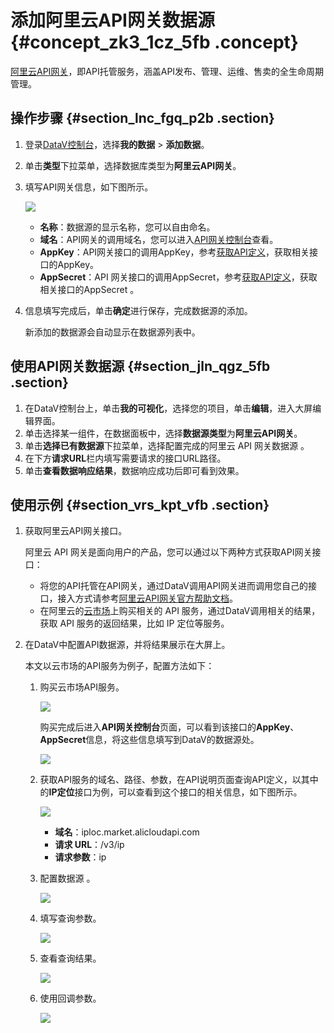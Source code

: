 # 添加阿里云API网关数据源 {#concept_zk3_1cz_5fb .concept}

[阿里云API网关](https://www.aliyun.com/product/apigateway)，即API托管服务，涵盖API发布、管理、运维、售卖的全生命周期管理。

## 操作步骤 {#section_lnc_fgq_p2b .section}

1.  登录[DataV控制台](http://datav.aliyun.com/)，选择**我的数据** \> **添加数据**。
2.  单击**类型**下拉菜单，选择数据库类型为**阿里云API网关**。
3.  填写API网关信息，如下图所示。

    ![](http://static-aliyun-doc.oss-cn-hangzhou.aliyuncs.com/assets/img/64229/155901477432305_zh-CN.png)

    -   **名称**：数据源的显示名称，您可以自由命名。
    -   **域名**：API网关的调用域名，您可以进入[API网关控制台](https://apigateway.console.aliyun.com/)查看。
    -   **AppKey**：API网关接口的调用AppKey，参考[获取API定义](https://help.aliyun.com/document_detail/42740.html)，获取相关接口的AppKey。
    -   **AppSecret**：API 网关接口的调用AppSecret，参考[获取API定义](https://help.aliyun.com/document_detail/42740.html)，获取相关接口的AppSecret 。
4.  信息填写完成后，单击**确定**进行保存，完成数据源的添加。

    新添加的数据源会自动显示在数据源列表中。


## 使用API网关数据源 {#section_jln_qgz_5fb .section}

1.  在DataV控制台上，单击**我的可视化**，选择您的项目，单击**编辑**，进入大屏编辑界面。
2.  单击选择某一组件，在数据面板中，选择**数据源类型**为**阿里云API网关**。
3.  单击**选择已有数据源**下拉菜单，选择配置完成的阿里云 API 网关数据源 。
4.  在下方**请求URL**栏内填写需要请求的接口URL路径。
5.  单击**查看数据响应结果**，数据响应成功后即可看到效果。

## 使用示例 {#section_vrs_kpt_vfb .section}

1.  获取阿里云API网关接口。

    阿里云 API 网关是面向用户的产品，您可以通过以下两种方式获取API网关接口：

    -   将您的API托管在API网关，通过DataV调用API网关进而调用您自己的接口，接入方式请参考[阿里云API网关官方帮助文档](https://help.aliyun.com/product/29462.html)。
    -   在阿里云的[云市场](https://market.aliyun.com/)上购买相关的 API 服务，通过DataV调用相关的结果，获取 API 服务的返回结果，比如 IP 定位等服务。
2.  在DataV中配置API数据源，并将结果展示在大屏上。

    本文以云市场的API服务为例子，配置方法如下：

    1.  购买云市场API服务。

        ![](http://static-aliyun-doc.oss-cn-hangzhou.aliyuncs.com/assets/img/64229/155901477432312_zh-CN.png)

        购买完成后进入**API网关控制台**页面，可以看到该接口的**AppKey**、**AppSecret**信息，将这些信息填写到DataV的数据源处。

        ![](http://static-aliyun-doc.oss-cn-hangzhou.aliyuncs.com/assets/img/64229/155901477432313_zh-CN.png)

    2.  获取API服务的域名、路径、参数，在API说明页面查询API定义，以其中的**IP定位**接口为例，可以查看到这个接口的相关信息，如下图所示。

        ![](http://static-aliyun-doc.oss-cn-hangzhou.aliyuncs.com/assets/img/64229/155901477432314_zh-CN.png)

        -   **域名**：iploc.market.alicloudapi.com
        -   **请求 URL**：/v3/ip
        -   **请求参数**：ip
    3.  配置数据源 。

        ![](http://static-aliyun-doc.oss-cn-hangzhou.aliyuncs.com/assets/img/64229/155901477432315_zh-CN.png)

    4.  填写查询参数。

        ![](http://static-aliyun-doc.oss-cn-hangzhou.aliyuncs.com/assets/img/64229/155901477432316_zh-CN.png)

    5.  查看查询结果。

        ![](http://static-aliyun-doc.oss-cn-hangzhou.aliyuncs.com/assets/img/64229/155901477432317_zh-CN.png)

    6.  使用回调参数。

        ![](http://static-aliyun-doc.oss-cn-hangzhou.aliyuncs.com/assets/img/64229/155901477432318_zh-CN.png)


